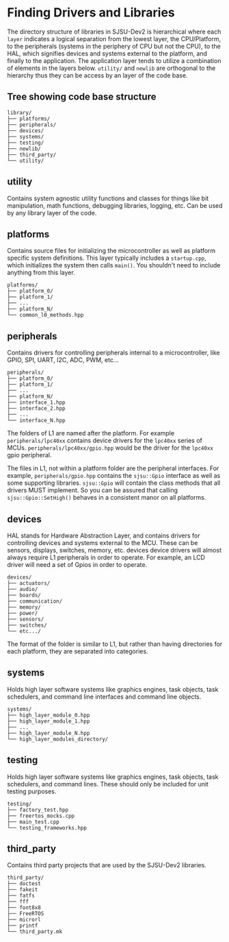 # Finding Drivers and Libraries

The directory structure of libraries in SJSU-Dev2 is hierarchical where each
`layer` indicates a logical separation from the lowest layer, the CPU/Platform,
to the peripherals (systems in the periphery of CPU but not the CPU), to the
HAL, which signifies devices and systems external to the platform, and finally
to the application. The application layer tends to utilize a combination of
elements in the layers below. `utility/` and `newlib` are orthogonal to the
hierarchy thus they can be access by an layer of the code base.

## Tree showing code base structure

```
library/
├── platforms/
├── peripherals/
├── devices/
├── systems/
├── testing/
├── newlib/
├── third_party/
└── utility/
```

## utility

Contains system agnostic utility functions and classes for things like bit
manipulation, math functions, debugging libraries, logging, etc. Can be used by
any library layer of the code.

## platforms

Contains source files for initializing the microcontroller as well as
platform specific system definitions. This layer typically includes a
`startup.cpp`, which initializes the system then calls `main()`.
You shouldn't need to include anything from this layer.

```
platforms/
├── platform_0/
├── platform_1/
├── ...
├── platform_N/
└── common_l0_methods.hpp
```

## peripherals

Contains drivers for controlling peripherals internal to a microcontroller,
like GPIO, SPI, UART, I2C, ADC, PWM, etc...

```
peripherals/
├── platform_0/
├── platform_1/
├── ...
├── platform_N/
├── interface_1.hpp
├── interface_2.hpp
├── ...
└── interface_N.hpp
```

The folders of L1 are named after the platform. For example
`peripherals/lpc40xx` contains device drivers for the `lpc40xx` series of
MCUs. `peripherals/lpc40xx/gpio.hpp` would be the driver for the `lpc40xx`
gpio peripheral.

The files in L1, not within a platform folder are the peripheral interfaces. For
example, `peripherals/gpio.hpp` contains the `sjsu::Gpio` interface as well
as some supporting libraries. `sjsu::Gpio` will contain the class methods that
all drivers MUST implement. So you can be assured that calling
`sjsu::Gpio::SetHigh()` behaves in a consistent manor on all platforms.

## devices

HAL stands for Hardware Abstraction Layer, and contains drivers for
controlling devices and systems external to the MCU. These can be
sensors, displays, switches, memory, etc. devices device drivers will almost
always require L1 peripherals in order to operate. For example, an LCD driver
will need a set of Gpios in order to operate.

```
devices/
├── actuators/
├── audio/
├── boards/
├── communication/
├── memory/
├── power/
├── sensors/
├── switches/
└── etc.../
```

The format of the folder is similar to L1, but rather than having directories
for each platform, they are separated into categories.

## systems

Holds high layer software systems like graphics engines, task objects,
task schedulers, and command line interfaces and command line objects.

```
systems/
├── high_layer_module_0.hpp
├── high_layer_module_1.hpp
├── ...
├── high_layer_module_N.hpp
└── high_layer_modules_directory/
```

## testing

Holds high layer software systems like graphics engines, task objects,
task schedulers, and command lines. These should only be included for unit
testing purposes.

```
testing/
├── factory_test.hpp
├── freertos_mocks.cpp
├── main_test.cpp
└── testing_frameworks.hpp
```

## third_party

Contains third party projects that are used by the SJSU-Dev2 libraries.

```
third_party/
├── doctest
├── fakeit
├── fatfs
├── fff
├── font8x8
├── FreeRTOS
├── microrl
├── printf
└── third_party.mk
```
